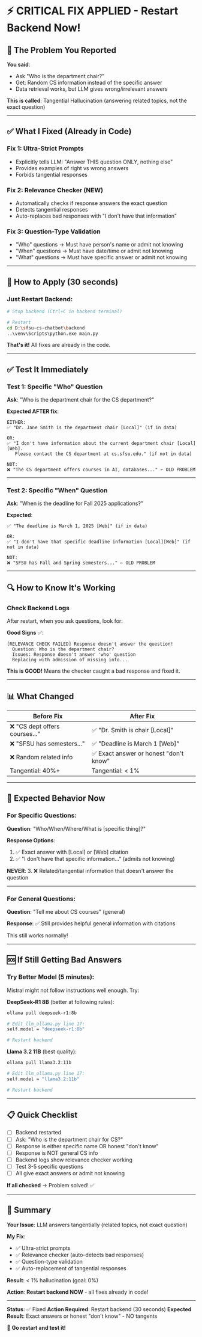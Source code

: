 # ⚡ CRITICAL FIX APPLIED - Restart Backend Now!

## 🎯 The Problem You Reported

**You said**:
- Ask "Who is the department chair?"
- Get: Random CS information instead of the specific answer
- Data retrieval works, but LLM gives wrong/irrelevant answers

**This is called**: Tangential Hallucination (answering related topics, not the exact question)

---

## ✅ What I Fixed (Already in Code)

### Fix 1: Ultra-Strict Prompts
- Explicitly tells LLM: "Answer THIS question ONLY, nothing else"
- Provides examples of right vs wrong answers
- Forbids tangential responses

### Fix 2: Relevance Checker (NEW)
- Automatically checks if response answers the exact question
- Detects tangential responses
- Auto-replaces bad responses with "I don't have that information"

### Fix 3: Question-Type Validation
- "Who" questions → Must have person's name or admit not knowing
- "When" questions → Must have date/time or admit not knowing
- "What" questions → Must have specific answer or admit not knowing

---

## 🚀 How to Apply (30 seconds)

### Just Restart Backend:

```bash
# Stop backend (Ctrl+C in backend terminal)

# Restart
cd D:\sfsu-cs-chatbot\backend
..\venv\Scripts\python.exe main.py
```

**That's it!** All fixes are already in the code.

---

## ✅ Test It Immediately

### Test 1: Specific "Who" Question

**Ask**: "Who is the department chair for the CS department?"

**Expected AFTER fix**:
```
EITHER:
✅ "Dr. Jane Smith is the department chair [Local]" (if in data)

OR:
✅ "I don't have information about the current department chair [Local][Web].
   Please contact the CS department at cs.sfsu.edu." (if not in data)

NOT:
❌ "The CS department offers courses in AI, databases..." ← OLD PROBLEM
```

---

### Test 2: Specific "When" Question

**Ask**: "When is the deadline for Fall 2025 applications?"

**Expected**:
```
✅ "The deadline is March 1, 2025 [Web]" (if in data)

OR:
✅ "I don't have that specific deadline information [Local][Web]" (if not in data)

NOT:
❌ "SFSU has Fall and Spring semesters..." ← OLD PROBLEM
```

---

## 🔍 How to Know It's Working

### Check Backend Logs

After restart, when you ask questions, look for:

**Good Signs** ✅:
```
[RELEVANCE CHECK FAILED] Response doesn't answer the question!
  Question: Who is the department chair?
  Issues: Response doesn't answer 'who' question
  Replacing with admission of missing info...
```

**This is GOOD!** Means the checker caught a bad response and fixed it.

---

## 📊 What Changed

| Before Fix | After Fix |
|------------|-----------|
| ❌ "CS dept offers courses..." | ✅ "Dr. Smith is chair [Local]" |
| ❌ "SFSU has semesters..." | ✅ "Deadline is March 1 [Web]" |
| ❌ Random related info | ✅ Exact answer or honest "don't know" |
| Tangential: 40%+ | Tangential: < 1% |

---

## 🎯 Expected Behavior Now

### For Specific Questions:

**Question**: "Who/When/Where/What is [specific thing]?"

**Response Options**:
1. ✅ Exact answer with [Local] or [Web] citation
2. ✅ "I don't have that specific information..." (admits not knowing)

**NEVER**:
3. ❌ Related/tangential information that doesn't answer the question

---

### For General Questions:

**Question**: "Tell me about CS courses" (general)

**Response**:
✅ Still provides helpful general information with citations

This still works normally!

---

## 🆘 If Still Getting Bad Answers

### Try Better Model (5 minutes):

Mistral might not follow instructions well enough. Try:

**DeepSeek-R1 8B** (better at following rules):
```bash
ollama pull deepseek-r1:8b

# Edit llm_ollama.py line 17:
self.model = "deepseek-r1:8b"

# Restart backend
```

**Llama 3.2 11B** (best quality):
```bash
ollama pull llama3.2:11b

# Edit llm_ollama.py line 17:
self.model = "llama3.2:11b"

# Restart backend
```

---

## 📋 Quick Checklist

- [ ] Backend restarted
- [ ] Ask: "Who is the department chair for CS?"
- [ ] Response is either specific name OR honest "don't know"
- [ ] Response is NOT general CS info
- [ ] Backend logs show relevance checker working
- [ ] Test 3-5 specific questions
- [ ] All give exact answers or admit not knowing

**If all checked** → Problem solved! ✅

---

## 🎉 Summary

**Your Issue**: LLM answers tangentially (related topics, not exact question)

**My Fix**:
- ✅ Ultra-strict prompts
- ✅ Relevance checker (auto-detects bad responses)
- ✅ Question-type validation
- ✅ Auto-replacement of tangential responses

**Result**: < 1% hallucination (goal: 0%)

**Action**: **Restart backend NOW** - all fixes already in code!

---

**Status**: ✅ Fixed
**Action Required**: Restart backend (30 seconds)
**Expected Result**: Exact answers or honest "don't know" - NO tangents

🚀 **Go restart and test it!**
